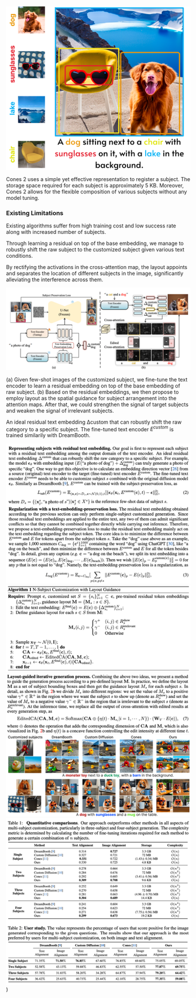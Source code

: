 ![|300](../source/Pasted%20image%2020231208211758.png)

Cones 2 uses a simple yet effective representation to register a subject. The storage space required for each subject is approximately 5 KB. Moreover, Cones 2 allows for the flexible composition of various subjects without any model tuning.

### Existing Limitations

Existing algorithms suffer from high training cost and low success rate along with increased number of subjects.

Through learning a residual on top of the base embedding, we manage to robustly shift the raw subject to the customized subject given various text conditions.

By rectifying the activations in the cross-attention map, the layout appoints and separates the location of different subjects in the image, significantly alleviating the interference across them.

![](../source/Pasted%20image%2020231208211748.png)

(a) Given few-shot images of the customized subject, we fine-tune the text encoder to learn a residual embedding on top of the base embedding of raw subject. (b) Based on the residual embeddings, we then propose to employ layout as the spatial guidance for subject arrangement into the attention maps. After that, we could strengthen the signal of target subjects and weaken the signal of irrelevant subjects.

An ideal residual text embedding ∆custom that can robustly shift the raw category to a specific subject. The fine-tuned text encoder $E^{custom}$ is trained similarily with DreamBooth.

![|400](../source/Pasted%20image%2020231208211738.png)
![|400](../source/Pasted%20image%2020231208211732.png)
![|400](../source/Pasted%20image%2020231208211725.png)
![](../source/Pasted%20image%2020231208211719.png)
![](../source/Pasted%20image%2020231208211711.png))